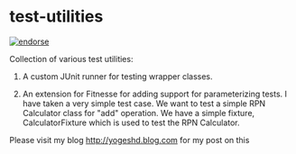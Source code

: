 test-utilities
==============

[![endorse](http://api.coderwall.com/yogeshd/endorsecount.png)](http://coderwall.com/yogeshd)

Collection of various test utilities:

1. A custom JUnit runner for testing wrapper classes.

2. An extension for Fitnesse for adding support for parameterizing tests.
   I have taken a very simple test case. We want to test a simple RPN Calculator class for "add" operation.
   We have a simple fixture, CalculatorFixture which is used to test the RPN Calculator.

Please visit my blog http://yogeshd.blog.com for my post on this